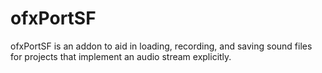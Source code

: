 # ofxPortSF
ofxPortSF is an addon to aid in loading, recording, and saving sound files for projects that implement an audio stream explicitly.
